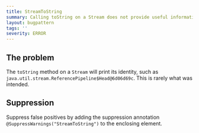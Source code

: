 ```yaml
---
title: StreamToString
summary: Calling toString on a Stream does not provide useful information
layout: bugpattern
tags: ''
severity: ERROR
---
```


<!--
*** AUTO-GENERATED, DO NOT MODIFY ***
To make changes, edit the @BugPattern annotation or the explanation in docs/bugpattern.
-->

## The problem
The `toString` method on a `Stream` will print its identity, such as
`java.util.stream.ReferencePipeline$Head@6d06d69c`. This is rarely what was
intended.

## Suppression
Suppress false positives by adding the suppression annotation `@SuppressWarnings("StreamToString")` to the enclosing element.
